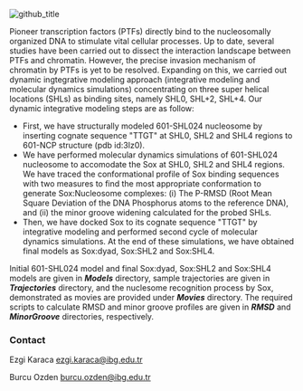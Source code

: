 ![github_title](https://user-images.githubusercontent.com/64282221/162792508-e10eada6-6a7f-4adc-bf41-3226b6720758.png)

Pioneer transcription factors (PTFs) directly bind to the nucleosomally organized DNA to stimulate vital cellular processes. Up to date, several studies have been carried out to dissect the interaction landscape between PTFs and chromatin. However, the precise invasion mechanism of chromatin by PTFs is yet to be resolved. Expanding on this, we carried out dynamic ingtegrative modeling approach (integrative modeling and molecular dynamics simulations) concentrating on three super helical locations (SHLs) as binding sites, namely SHL0, SHL+2, SHL+4. Our dynamic integrative modeling steps are as follow:

* First, we have structurally modeled 601-SHL024 nucleosome by inserting cognate sequence "TTGT" at SHL0, SHL2 and SHL4 regions to 601-NCP structure (pdb id:3lz0). 
* We have performed molecular dynamics simulations of 601-SHL024 nucleosome to accomodate the Sox at SHL0, SHL2 and SHL4 regions. We have traced the conformational profile of Sox binding sequences with two measures to find the most appropriate conformation to generate Sox:Nucleosome complexes: (i) The P-RMSD (Root Mean Square Deviation of the DNA Phosphorus atoms to the reference DNA), and (ii) the minor groove widening calculated for the probed SHLs. 
* Then, we have docked Sox to its cognate sequence "TTGT" by integrative modeling and performed second cycle of molecular dynamics simulations. At the end of these simulations, we have obtained final models as Sox:dyad, Sox:SHL2 and Sox:SHL4. 

Initial 601-SHL024 model and final Sox:dyad, Sox:SHL2 and Sox:SHL4 models are given in **_Models_** directory, sample trajectories are given in **_Trajectories_** directory, and the nuclesome recognition process by Sox, demonstrated as movies are provided under **_Movies_** directory. The required scripts to calculate RMSD and minor groove profiles are given in **_RMSD_** and **_MinorGroove_** directories, respectively.

### Contact
Ezgi Karaca ezgi.karaca@ibg.edu.tr

Burcu Ozden burcu.ozden@ibg.edu.tr
